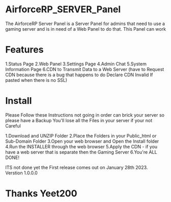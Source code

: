 # AirforceRP_SERVER_Panel
The AirforceRP Server Panel is a Server Panel for admins that need to use a gaming server and is in need of a Web Panel to do that. This Panel can work
# Features
1.Status Page
2.Web Panel
3.Settings Page
4.Admin Chat
5.System Information Page
6.CDN to Transmit Data to a Web Server (have to Request CDN because there is a bug that happens to do Declare CDN Invalid If pasted when there is no SSL)
# Install
Please Follow these Instructions not going in order can brick your server so please have a Backup 
You'll lose all the Files in your server if your not Careful

1.Download and UNZIP Folder
2.Place the Folders in your Public_html or Sub-Domain Folder
3.Open your web browser and Open the Install folder
4.Run the INSTALLER through the web browser
5.Apply the CDN - if you have a web server that is separate then the Gaming Server
6.You're ALL DONE!

ITS not done yet the First release comes out on January 28th 2023. <br>
Verstion 1.0.0.0
# Thanks Yeet200
